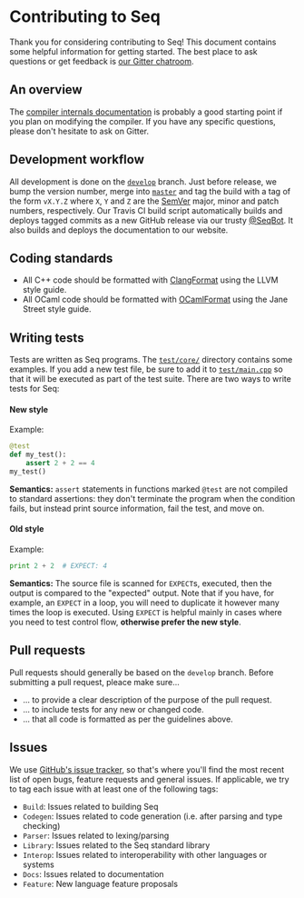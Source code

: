 # Contributing to Seq

Thank you for considering contributing to Seq! This document contains some helpful information for getting started. The best place to ask questions or get feedback is [our Gitter chatroom](https://gitter.im/seq-lang/Seq).

## An overview

The [compiler internals documentation](https://seq-lang.org/internals.html) is probably a good starting point if you plan on modifying the compiler. If you have any specific questions, please don't hesitate to ask on Gitter.

## Development workflow

All development is done on the [`develop`](https://github.com/seq-lang/seq/tree/develop) branch. Just before release, we bump the version number, merge into [`master`](https://github.com/seq-lang/seq/tree/master) and tag the build with a tag of the form `vX.Y.Z` where `X`, `Y` and `Z` are the [SemVer](https://semver.org) major, minor and patch numbers, respectively. Our Travis CI build script automatically builds and deploys tagged commits as a new GitHub release via our trusty [@SeqBot](https://github.com/seqbot). It also builds and deploys the documentation to our website.

## Coding standards

- All C++ code should be formatted with [ClangFormat](https://clang.llvm.org/docs/ClangFormat.html) using the LLVM style guide.
- All OCaml code should be formatted with [OCamlFormat](https://github.com/ocaml-ppx/ocamlformat) using the Jane Street style guide.

## Writing tests

Tests are written as Seq programs. The [`test/core/`](https://github.com/seq-lang/seq/tree/master/test/core) directory contains some examples. If you add a new test file, be sure to add it to [`test/main.cpp`](https://github.com/seq-lang/seq/blob/master/test/main.cpp) so that it will be executed as part of the test suite. There are two ways to write tests for Seq:

#### New style

Example:

```python
@test
def my_test():
	assert 2 + 2 == 4
my_test()
```

**Semantics:** `assert` statements in functions marked `@test` are not compiled to standard assertions: they don't terminate the program when the condition fails, but instead print source information, fail the test, and move on.

#### Old style

Example:

```python
print 2 + 2  # EXPECT: 4
```

**Semantics:** The source file is scanned for `EXPECT`s, executed, then the output is compared to the "expected" output. Note that if you have, for example, an `EXPECT` in a loop, you will need to duplicate it however many times the loop is executed. Using `EXPECT` is helpful mainly in cases where you need to test control flow, **otherwise prefer the new style**.

## Pull requests

Pull requests should generally be based on the `develop` branch. Before submitting a pull request, pleace make sure...

- ... to provide a clear description of the purpose of the pull request.
- ... to include tests for any new or changed code.
- ... that all code is formatted as per the guidelines above.

## Issues

We use [GitHub's issue tracker](https://github.com/seq-lang/seq/issues), so that's where you'll find the most recent list of open bugs, feature requests and general issues. If applicable, we try to tag each issue with at least one of the following tags:

- `Build`: Issues related to building Seq
- `Codegen`: Issues related to code generation (i.e. after parsing and type checking)
- `Parser`: Issues related to lexing/parsing
- `Library`: Issues related to the Seq standard library
- `Interop`: Issues related to interoperability with other languages or systems
- `Docs`: Issues related to documentation
- `Feature`: New language feature proposals
